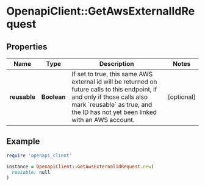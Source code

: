 # OpenapiClient::GetAwsExternalIdRequest

## Properties

| Name | Type | Description | Notes |
| ---- | ---- | ----------- | ----- |
| **reusable** | **Boolean** | If set to true, this same AWS external id will be returned on future calls to this endpoint, if and only if those calls also mark &#x60;reusable&#x60; as true, and the ID has not yet been linked with an AWS account. | [optional] |

## Example

```ruby
require 'openapi_client'

instance = OpenapiClient::GetAwsExternalIdRequest.new(
  reusable: null
)
```


